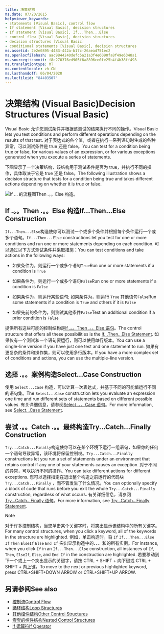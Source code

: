 ```yaml
---
title: 决策结构
ms.date: 07/20/2015
helpviewer_keywords:
- statements [Visual Basic], control flow
- If statement [Visual Basic], decision structures
- If statement [Visual Basic], If...Then...Else
- control flow [Visual Basic], decision structures
- decision structures [Visual Basic]
- conditional statements [Visual Basic], decision structures
ms.assetid: 2e2e0895-4483-442a-b17c-26aead751ec2
ms.openlocfilehash: aac9844240defc5a21a3f4e6090fa8f49e6348a1
ms.sourcegitcommit: f8c270376ed905f6a8896ce0fe25b4f4b38ff498
ms.translationtype: MT
ms.contentlocale: zh-CN
ms.lasthandoff: 06/04/2020
ms.locfileid: "84403507"
---
```

# <a name="decision-structures-visual-basic"></a><span data-ttu-id="99b68-102">决策结构 (Visual Basic)</span><span class="sxs-lookup"><span data-stu-id="99b68-102">Decision Structures (Visual Basic)</span></span>
<span data-ttu-id="99b68-103">Visual Basic 允许您测试条件并根据该测试的结果执行不同的操作。</span><span class="sxs-lookup"><span data-stu-id="99b68-103">Visual Basic lets you test conditions and perform different operations depending on the results of that test.</span></span> <span data-ttu-id="99b68-104">对于表达式的各个值，或者在执行一系列语句时生成的各种异常，可以测试条件是 true 还是 false。</span><span class="sxs-lookup"><span data-stu-id="99b68-104">You can test for a condition being true or false, for various values of an expression, or for various exceptions generated when you execute a series of statements.</span></span>  
  
 <span data-ttu-id="99b68-105">下图显示了一个决策结构，该结构用于测试条件是否为 true，并执行不同的操作，具体取决于它是 true 还是 false。</span><span class="sxs-lookup"><span data-stu-id="99b68-105">The following illustration shows a decision structure that tests for a condition being true and takes different actions depending on whether it is true or false.</span></span>  
  
 ![If ... 的流程图Then .。。Else 构造。](./media/decision-structures/if-then-else-construction.gif)  
  
## <a name="ifthenelse-construction"></a><span data-ttu-id="99b68-107">If .。。Then .。。Else 构造</span><span class="sxs-lookup"><span data-stu-id="99b68-107">If...Then...Else Construction</span></span>  
 <span data-ttu-id="99b68-108">`If...Then...Else`构造使你可以测试一个或多个条件并根据每个条件运行一个或多个语句。</span><span class="sxs-lookup"><span data-stu-id="99b68-108">`If...Then...Else` constructions let you test for one or more conditions and run one or more statements depending on each condition.</span></span> <span data-ttu-id="99b68-109">可以通过以下方式测试条件并采取措施：</span><span class="sxs-lookup"><span data-stu-id="99b68-109">You can test conditions and take actions in the following ways:</span></span>  
  
- <span data-ttu-id="99b68-110">如果条件为，则运行一个或多个语句`True`</span><span class="sxs-lookup"><span data-stu-id="99b68-110">Run one or more statements if a condition is `True`</span></span>  
  
- <span data-ttu-id="99b68-111">如果条件为，则运行一个或多个语句`False`</span><span class="sxs-lookup"><span data-stu-id="99b68-111">Run one or more statements if a condition is `False`</span></span>  
  
- <span data-ttu-id="99b68-112">如果条件为，则运行某些语句; 如果条件为，则运行 `True` 其他语句`False`</span><span class="sxs-lookup"><span data-stu-id="99b68-112">Run some statements if a condition is `True` and others if it is `False`</span></span>  
  
- <span data-ttu-id="99b68-113">如果先前的条件为，则测试其他条件`False`</span><span class="sxs-lookup"><span data-stu-id="99b68-113">Test an additional condition if a prior condition is `False`</span></span>  
  
 <span data-ttu-id="99b68-114">提供所有这些可能的控制结构是[If .。。Then .。。Else 语句](../../../language-reference/statements/if-then-else-statement.md)。</span><span class="sxs-lookup"><span data-stu-id="99b68-114">The control structure that offers all these possibilities is the [If...Then...Else Statement](../../../language-reference/statements/if-then-else-statement.md).</span></span> <span data-ttu-id="99b68-115">如果仅有一个测试和一个语句要运行，则可以使用单行版本。</span><span class="sxs-lookup"><span data-stu-id="99b68-115">You can use a single-line version if you have just one test and one statement to run.</span></span> <span data-ttu-id="99b68-116">如果有更复杂的条件和操作集，则可以使用多行版本。</span><span class="sxs-lookup"><span data-stu-id="99b68-116">If you have a more complex set of conditions and actions, you can use the multiple-line version.</span></span>  
  
## <a name="selectcase-construction"></a><span data-ttu-id="99b68-117">选择 .。。案例构造</span><span class="sxs-lookup"><span data-stu-id="99b68-117">Select...Case Construction</span></span>  
 <span data-ttu-id="99b68-118">使用 `Select...Case` 构造，可以计算一次表达式，并基于不同的可能值运行不同的语句集。</span><span class="sxs-lookup"><span data-stu-id="99b68-118">The `Select...Case` construction lets you evaluate an expression one time and run different sets of statements based on different possible values.</span></span> <span data-ttu-id="99b68-119">有关详细信息，请参阅[Select .。。Case 语句](../../../language-reference/statements/select-case-statement.md)。</span><span class="sxs-lookup"><span data-stu-id="99b68-119">For more information, see [Select...Case Statement](../../../language-reference/statements/select-case-statement.md).</span></span>  
  
## <a name="trycatchfinally-construction"></a><span data-ttu-id="99b68-120">尝试 .。。Catch .。。最终构造</span><span class="sxs-lookup"><span data-stu-id="99b68-120">Try...Catch...Finally Construction</span></span>  
 <span data-ttu-id="99b68-121">`Try...Catch...Finally`构造使你可以在某个环境下运行一组语句，如果你的任何一个语句导致异常，该环境将保留控制权。</span><span class="sxs-lookup"><span data-stu-id="99b68-121">`Try...Catch...Finally` constructions let you run a set of statements under an environment that retains control if any one of your statements causes an exception.</span></span> <span data-ttu-id="99b68-122">对于不同的异常，可以执行不同的操作。</span><span class="sxs-lookup"><span data-stu-id="99b68-122">You can take different actions for different exceptions.</span></span> <span data-ttu-id="99b68-123">您可以选择指定在退出整个构造之前运行的代码块 `Try...Catch...Finally` ，而不管发生了什么情况。</span><span class="sxs-lookup"><span data-stu-id="99b68-123">You can optionally specify a block of code that runs before you exit the whole `Try...Catch...Finally` construction, regardless of what occurs.</span></span> <span data-ttu-id="99b68-124">有关详细信息，请参阅 [Try...Catch...Finally 语句](../../../language-reference/statements/try-catch-finally-statement.md)。</span><span class="sxs-lookup"><span data-stu-id="99b68-124">For more information, see [Try...Catch...Finally Statement](../../../language-reference/statements/try-catch-finally-statement.md).</span></span>  
  
> [!NOTE]
> <span data-ttu-id="99b68-125">对于许多控制结构，当您单击某个关键字时，将突出显示该结构中的所有关键字。</span><span class="sxs-lookup"><span data-stu-id="99b68-125">For many control structures, when you click a keyword, all of the keywords in the structure are highlighted.</span></span> <span data-ttu-id="99b68-126">例如，单击构造时，将 `If` `If...Then...Else` `If` `Then` `ElseIf` `Else` `End If` 突出显示构造中的、、、和的所有实例。</span><span class="sxs-lookup"><span data-stu-id="99b68-126">For instance, when you click `If` in an `If...Then...Else` construction, all instances of `If`, `Then`, `ElseIf`, `Else`, and `End If` in the construction are highlighted.</span></span> <span data-ttu-id="99b68-127">若要移动到下一个或上一个突出显示的关键字，请按 CTRL + SHIFT + 向下键或 CTRL + SHIFT + 向上键。</span><span class="sxs-lookup"><span data-stu-id="99b68-127">To move to the next or previous highlighted keyword, press CTRL+SHIFT+DOWN ARROW or CTRL+SHIFT+UP ARROW.</span></span>  
  
## <a name="see-also"></a><span data-ttu-id="99b68-128">另请参阅</span><span class="sxs-lookup"><span data-stu-id="99b68-128">See also</span></span>

- [<span data-ttu-id="99b68-129">控制流</span><span class="sxs-lookup"><span data-stu-id="99b68-129">Control Flow</span></span>](index.md)
- [<span data-ttu-id="99b68-130">循环结构</span><span class="sxs-lookup"><span data-stu-id="99b68-130">Loop Structures</span></span>](loop-structures.md)
- [<span data-ttu-id="99b68-131">其他控件结构</span><span class="sxs-lookup"><span data-stu-id="99b68-131">Other Control Structures</span></span>](other-control-structures.md)
- [<span data-ttu-id="99b68-132">嵌套的控件结构</span><span class="sxs-lookup"><span data-stu-id="99b68-132">Nested Control Structures</span></span>](nested-control-structures.md)
- [<span data-ttu-id="99b68-133">If 运算符</span><span class="sxs-lookup"><span data-stu-id="99b68-133">If Operator</span></span>](../../../language-reference/operators/if-operator.md)
